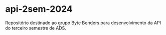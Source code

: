# api-2sem-2024
Repositório destinado ao grupo Byte Benders para desenvolvimento da API do terceiro semestre de ADS.
